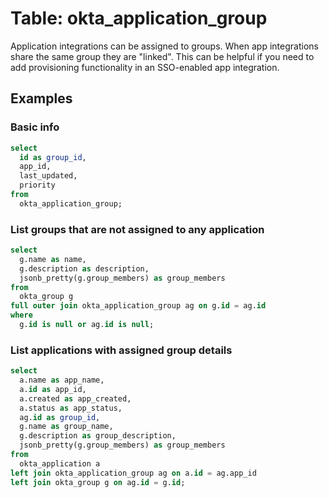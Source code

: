 # Table: okta_application_group

Application integrations can be assigned to groups. When app integrations share the same group they are "linked". This can be helpful if you need to add provisioning functionality in an SSO-enabled app integration.

## Examples

### Basic info

```sql
select
  id as group_id,
  app_id,
  last_updated,
  priority
from
  okta_application_group;
```

### List groups that are not assigned to any application

```sql
select
  g.name as name,
  g.description as description,
  jsonb_pretty(g.group_members) as group_members
from
  okta_group g
full outer join okta_application_group ag on g.id = ag.id
where
  g.id is null or ag.id is null;
```

### List applications with assigned group details

```sql
select
  a.name as app_name,
  a.id as app_id,
  a.created as app_created,
  a.status as app_status,
  ag.id as group_id,
  g.name as group_name,
  g.description as group_description,
  jsonb_pretty(g.group_members) as group_members
from
  okta_application a
left join okta_application_group ag on a.id = ag.app_id
left join okta_group g on ag.id = g.id;
```
